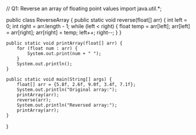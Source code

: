 // Q1: Reverse an array of floating point values
import java.util.*;

public class ReverseArray {
    public static void reverse(float[] arr) {
        int left = 0;
        int right = arr.length - 1;
        while (left < right) {
            float temp = arr[left];
            arr[left] = arr[right];
            arr[right] = temp;
            left++;
            right--;
        }
    }

    public static void printArray(float[] arr) {
        for (float num : arr) {
            System.out.print(num + " ");
        }
        System.out.println();
    }

    public static void main(String[] args) {
        float[] arr = {5.8f, 2.6f, 9.0f, 3.4f, 7.1f};
        System.out.println("Original array:");
        printArray(arr);
        reverse(arr);
        System.out.println("Reversed array:");
        printArray(arr);
    }
}
